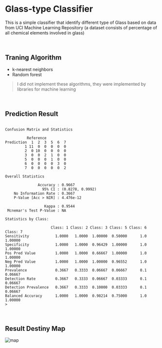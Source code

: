 # Glass-type Classifier
 This is a simple classifier that identify different type of Glass based on data from UCI Machine Learning Repository (a dataset consists of percentage of all chemical elements involved in glass)

</br>

## Traning Algorithm 

- k-nearest neighbors 
- Random forest

> I did not implement these algorithms, they were implemented by libraries for machine learning

</br>

## Prediction Result 
```shell

Confusion Matrix and Statistics

          Reference
Prediction  1  2  3  5  6  7
         1 11  0  0  0  0  0
         2  0 10  0  0  0  0
         3  0  0  2  1  0  0
         5  0  0  0  1  0  0
         6  0  0  0  0  3  0
         7  0  0  0  0  0  2

Overall Statistics
                                          
               Accuracy : 0.9667          
                 95% CI : (0.8278, 0.9992)
    No Information Rate : 0.3667          
    P-Value [Acc > NIR] : 4.476e-12       
                                          
                  Kappa : 0.9544          
 Mcnemar's Test P-Value : NA              

Statistics by Class:

                     Class: 1 Class: 2 Class: 3 Class: 5 Class: 6 Class: 7
Sensitivity            1.0000   1.0000  1.00000  0.50000      1.0  1.00000
Specificity            1.0000   1.0000  0.96429  1.00000      1.0  1.00000
Pos Pred Value         1.0000   1.0000  0.66667  1.00000      1.0  1.00000
Neg Pred Value         1.0000   1.0000  1.00000  0.96552      1.0  1.00000
Prevalence             0.3667   0.3333  0.06667  0.06667      0.1  0.06667
Detection Rate         0.3667   0.3333  0.06667  0.03333      0.1  0.06667
Detection Prevalence   0.3667   0.3333  0.10000  0.03333      0.1  0.06667
Balanced Accuracy      1.0000   1.0000  0.98214  0.75000      1.0  1.00000
> 
```

</br>

## Result Destiny Map 
![map](http://fzhang.co.uk/storage/Rplot.png)

